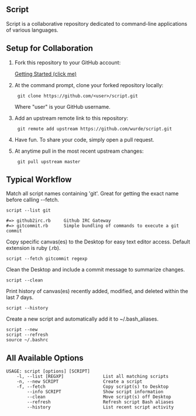 Script
--------------
Script is a collaborative repository dedicated to command-line applications of various languages.

Setup for Collaboration
--------------

1. Fork this repository to your GitHub account:

    [Getting Started (click me)](https://github.com/wurde/script/fork)

2. At the command prompt, clone your forked repository locally:

        git clone https://github.com/<user>/script.git

    Where "user" is your GitHub username.

3. Add an upstream remote link to this repository:

        git remote add upstream https://github.com/wurde/script.git

4. Have fun. To share your code, simply open a pull request.

5. At anytime pull in the most recent upstream changes:

        git pull upstream master

Typical Workflow
--------------

Match all script names containing 'git'. Great for getting the exact name before
calling --fetch.

```
script --list git

#=> github2irc.rb     Github IRC Gateway
#=> gitcommit.rb      Simple bundling of commands to execute a git commit
```

Copy specific canvas(es) to the Desktop for easy text editor access.
Default extension is ruby (.rb).

```
script --fetch gitcommit regexp
```

Clean the Desktop and include a commit message to summarize changes.

```
script --clean
```

Print history of canvas(es) recently added, modified, and deleted
within the last 7 days.

```
script --history
```

Create a new script and automatically add it to ~/.bash_aliases.

```
script --new
script --refresh
source ~/.bashrc
```

All Available Options
--------------

```
USAGE: script [options] [SCRIPT]
    -l, --list [REGXP]               List all matching scripts
    -n, --new SCRIPT                 Create a script
    -f, --fetch                      Copy script(s) to Desktop
        --info SCRIPT                Show script information
        --clean                      Move script(s) off Desktop
        --refresh                    Refresh script Bash aliases
        --history                    List recent script activity
```

